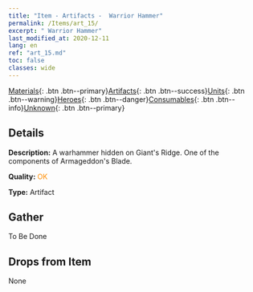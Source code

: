 ```yaml
---
title: "Item - Artifacts -  Warrior Hammer"
permalink: /Items/art_15/
excerpt: " Warrior Hammer"
last_modified_at: 2020-12-11
lang: en
ref: "art_15.md"
toc: false
classes: wide
---
```

 [Materials](/Items/){: .btn .btn--primary}[Artifacts](/Items/Artifacts/){: .btn .btn--success}[Units](/Items/Units/){: .btn .btn--warning}[Heroes](/Items/Heroes/){: .btn .btn--danger}[Consumables](/Items/Consumables/){: .btn .btn--info}[Unknown](/Items/Unknown/){: .btn .btn--primary}

## Details
 **Description:** A warhammer hidden on Giant's Ridge. One of the components of Armageddon's Blade.

 **Quality:** <span style="color: #FF8C00">OK</span>

 **Type:** Artifact

## Gather

  To Be Done

## Drops from Item

  None


